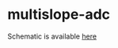 # multislope-adc
Schematic is available [here](https://github.com/dakata1337/multislope-adc/blob/master/media/schematic.pdf)
